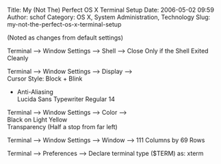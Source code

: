 Title: My (Not The) Perfect OS X Terminal Setup
Date: 2006-05-02 09:59
Author: schof
Category: OS X, System Administration, Technology
Slug: my-not-the-perfect-os-x-terminal-setup

(Noted as changes from default settings)

Terminal --\> Window Settings --\> Shell --\> Close Only if the Shell
Exited Cleanly

Terminal --\> Window Settings --\> Display --\>  
Cursor Style: Block + Blink  
+ Anti-Aliasing  
Lucida Sans Typewriter Regular 14

Terminal --\> Window Settings --\> Color --\>  
Black on Light Yellow  
Transparency (Half a stop from far left)

Terminal --\> Window Settings --\> Window --\> 111 Columns by 69 Rows

Terminal --\> Preferences --\> Declare terminal type (\$TERM) as: xterm

